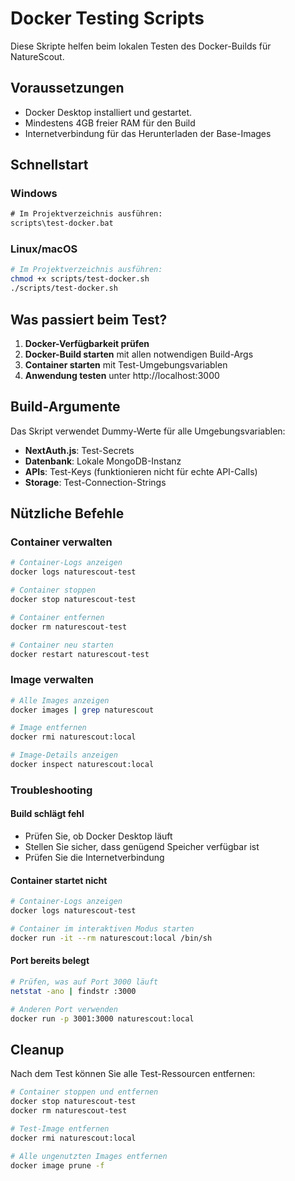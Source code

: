 # Docker Testing Scripts

Diese Skripte helfen beim lokalen Testen des Docker-Builds für NatureScout.

## Voraussetzungen

- Docker Desktop installiert und gestartet.
- Mindestens 4GB freier RAM für den Build
- Internetverbindung für das Herunterladen der Base-Images

## Schnellstart

### Windows
```cmd
# Im Projektverzeichnis ausführen:
scripts\test-docker.bat
```

### Linux/macOS
```bash
# Im Projektverzeichnis ausführen:
chmod +x scripts/test-docker.sh
./scripts/test-docker.sh
```

## Was passiert beim Test?

1. **Docker-Verfügbarkeit prüfen**
2. **Docker-Build starten** mit allen notwendigen Build-Args
3. **Container starten** mit Test-Umgebungsvariablen
4. **Anwendung testen** unter http://localhost:3000

## Build-Argumente

Das Skript verwendet Dummy-Werte für alle Umgebungsvariablen:

- **NextAuth.js**: Test-Secrets
- **Datenbank**: Lokale MongoDB-Instanz
- **APIs**: Test-Keys (funktionieren nicht für echte API-Calls)
- **Storage**: Test-Connection-Strings

## Nützliche Befehle

### Container verwalten
```bash
# Container-Logs anzeigen
docker logs naturescout-test

# Container stoppen
docker stop naturescout-test

# Container entfernen
docker rm naturescout-test

# Container neu starten
docker restart naturescout-test
```

### Image verwalten
```bash
# Alle Images anzeigen
docker images | grep naturescout

# Image entfernen
docker rmi naturescout:local

# Image-Details anzeigen
docker inspect naturescout:local
```

### Troubleshooting

#### Build schlägt fehl
- Prüfen Sie, ob Docker Desktop läuft
- Stellen Sie sicher, dass genügend Speicher verfügbar ist
- Prüfen Sie die Internetverbindung

#### Container startet nicht
```bash
# Container-Logs anzeigen
docker logs naturescout-test

# Container im interaktiven Modus starten
docker run -it --rm naturescout:local /bin/sh
```

#### Port bereits belegt
```bash
# Prüfen, was auf Port 3000 läuft
netstat -ano | findstr :3000

# Anderen Port verwenden
docker run -p 3001:3000 naturescout:local
```

## Cleanup

Nach dem Test können Sie alle Test-Ressourcen entfernen:

```bash
# Container stoppen und entfernen
docker stop naturescout-test
docker rm naturescout-test

# Test-Image entfernen
docker rmi naturescout:local

# Alle ungenutzten Images entfernen
docker image prune -f
``` 